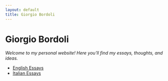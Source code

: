 ```yaml
---
layout: default
title: Giorgio Bordoli
---
```


# Giorgio Bordoli
*Welcome to my personal website! Here you'll find my essays, thoughts, and ideas.*

- [English Essays](/english/)
- [Italian Essays](/italian/)